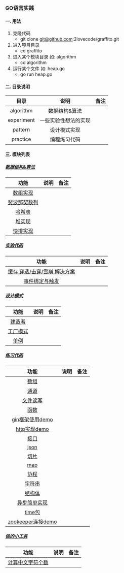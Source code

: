 ### GO语言实践

#### 一. 用法
  1. 克隆代码
        - git clone git@github.com:2lovecode/graffito.git
  2. 进入项目目录
        - cd graffito
  3. 进入某个模块目录 如: algorithm
        - cd algorithm
  4. 运行某个文件 如: heap.go
        - go run heap.go
    
#### 二. 目录说明

| 目录  | 说明  | 备注                       |
| :---:  | :------:  | :------------------------  |
| algorithm |   数据结构&算法  ||
| experiment |  一些实验性想法的实现     ||
| pattern |  设计模式实现     ||
| practice | 编程练习代码     ||

#### 三. 模块列表

##### [数据结构&算法](algorithm)
| 功能  | 说明  | 备注                       |
| :---:  | :------: | :------------------------:  |
| [数组实现](algorithm/array.go) |  |  |
| [斐波那契数列](algorithm/fibonacci.go) |  | |
| [哈希表](algorithm/hash.go) |  |  |
| [堆实现](algorithm/heap.go) |  |  |
| [快排实现](algorithm/quicksort.go) |  |  |

##### [实验代码](experiment)
| 功能  | 说明  | 备注                       |
| :---:  | :------: | :------------------------:  |
| [缓存 穿透/击穿/雪崩 解决方案](experiment/cache.go)|  |  |
| [事件绑定与触发](experiment/event.go)|  |  |

##### [设计模式](pattern)
| 功能  | 说明  | 备注                       |
| :---:  | :------: | :------------------------:  |
| [建造者](pattern/builder.go) |  |  |
| [工厂模式](pattern/factory.go) |  |  |
| [单例](pattern/singleton.go) |  |  |

##### [练习代码](practice)
| 功能  | 说明  | 备注                       |
| :---:  | :------: | :------------------------:  |
| [数组](practice/array.go)|  |  |
| [通道](practice/channel.go)|  |  |
| [文件读写](practice/file.go)|  |  |
| [函数](practice/func.go)|  |  |
| [gin框架使用demo](practice/gin.go)|  |  |
| [http实现demo](practice/http.go)|  |  |
| [接口](practice/interface.go)|  |  |
| [json](practice/json.go)|  |  |
| [切片](practice/list.go)|  |  |
| [map](practice/map.go)|  |  |
| [协程](practice/routine.go)|  |  |
| [字符串](practice/string.go)|  |  |
| [结构体](practice/struct.go)|  |  |
| [异步简单实现](practice/sync.go)|  |  |
| [time包](practice/time.go)|  |  |
| [zookeeper连接demo](practice/zookeeper.go)|  |  |

##### [做的小工具](tools)
| 功能  | 说明  | 备注                       |
| :---:  | :------: | :------------------------:  |
| [计算中文字符个数](tools/count.go)|  |  |
